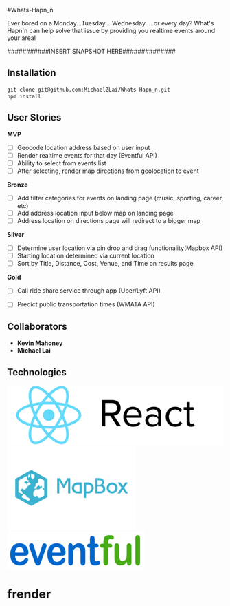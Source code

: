 #Whats-Hapn_n

Ever bored on a Monday...Tuesday....Wednesday.....or every day? What's Hapn'n can help solve that issue by providing you realtime events around your area!

###########INSERT SNAPSHOT HERE##############

## Installation

```
git clone git@github.com:MichaelZLai/Whats-Hapn_n.git
npm install

```

## User Stories

**MVP**
- [ ] Geocode location address based on user input
- [ ] Render realtime events for that day (Eventful API)
- [ ] Ability to select from events list
- [ ] After selecting, render map directions from geolocation to event

**Bronze**
- [ ] Add filter categories for events on landing page (music, sporting, career, etc)
- [ ] Add address location input below map on landing page
- [ ] Address location on directions page will redirect to a bigger map

**Silver**
- [ ] Determine user location via pin drop and drag functionality(Mapbox API)
- [ ] Starting location determined via current location
- [ ] Sort by Title, Distance, Cost, Venue, and Time on results page

**Gold**
- [ ] Call ride share service through app (Uber/Lyft API)
- [ ] Predict public transportation times (WMATA API)


## Collaborators
* **Kevin Mahoney**
* **Michael Lai**

## Technologies
![react](./images/react.png)
![mapbox](./images/mapbox.png)
![eventful](./images/eventful.png)
# frender
